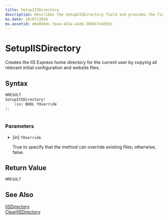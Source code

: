 ```yaml
---
title: SetupIISDirectory
description: Describes the SetupIISDirectory field and provides the field's syntax, parameters, return value, and additional references.
ms.date: 10/07/2016
ms.assetid: e9a056dc-feaa-431a-a1e6-38b917e45b3c
---
```

# SetupIISDirectory
Creates the IIS Express home directory for the current user by copying all relevant initial configuration and website files.  
  
## Syntax  
  
```cpp  
HRESULT  
SetupIISDirectory(  
    [in] BOOL fOverride  
);  
  
```  
  
### Parameters  
  
- [in] `fOverride`.  
  
     True to specify that the method can override existing files; otherwise, false.  
  
## Return Value  
 `HRESULT`  
  
## See Also  
 [IISDirectory](../../extensions/express-api-reference/iisdirectory.md)   
 [ClearIISDirectory](../../extensions/express-api-reference/cleariisdirectory.md)
